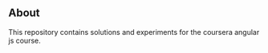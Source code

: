 About
-----

This repository contains solutions and experiments for the
coursera angular js course.
